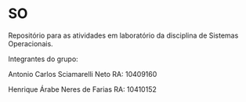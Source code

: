 # SO

Repositório para as atividades em laboratório da disciplina de Sistemas Operacionais.


Integrantes do grupo:

Antonio Carlos Sciamarelli Neto RA: 10409160

Henrique Árabe Neres de Farias RA: 10410152
